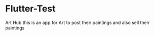 # Flutter-Test
Art Hub this is an app for Art to post their paintings and also sell their paintings
